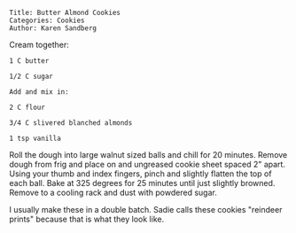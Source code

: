 ~~~ recipe-info
Title: Butter Almond Cookies
Categories: Cookies
Author: Karen Sandberg
~~~

Cream together:

~~~ recipe-ingredients
1 C butter

1/2 C sugar

Add and mix in:

2 C flour

3/4 C slivered blanched almonds

1 tsp vanilla
~~~

Roll the dough into large walnut sized balls and chill for 20 minutes. Remove dough from frig and
place on and ungreased cookie sheet spaced 2" apart. Using your thumb and index fingers, pinch and
slightly flatten the top of each ball. Bake at 325 degrees for 25 minutes until just slightly
browned. Remove to a cooling rack and dust with powdered sugar.

I usually make these in a double batch. Sadie calls these cookies "reindeer prints" because that is
what they look like.
